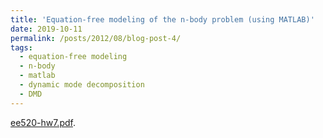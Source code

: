 ```yaml
---
title: 'Equation-free modeling of the n-body problem (using MATLAB)'
date: 2019-10-11
permalink: /posts/2012/08/blog-post-4/
tags:
  - equation-free modeling
  - n-body
  - matlab
  - dynamic mode decomposition
  - DMD
---
```

[ee520-hw7.pdf](http://mackkv.github.io/files/ee520-hw7.pdf).
